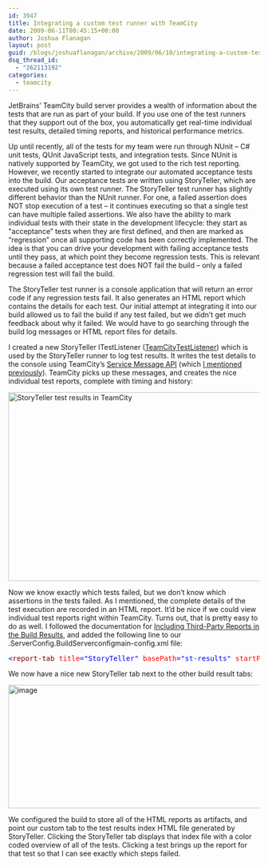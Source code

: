 ```yaml
---
id: 3947
title: Integrating a custom test runner with TeamCity
date: 2009-06-11T00:45:15+00:00
author: Joshua Flanagan
layout: post
guid: /blogs/joshuaflanagan/archive/2009/06/10/integrating-a-custom-test-runner-with-teamcity.aspx
dsq_thread_id:
  - "262113192"
categories:
  - teamcity
---
```

JetBrains’ TeamCity build server provides a wealth of information about the tests that are run as part of your build. If you use one of the test runners that they support out of the box, you automatically get real-time individual test results, detailed timing reports, and historical performance metrics.

Up until recently, all of the tests for my team were run through NUnit – C# unit tests, QUnit JavaScript tests, and integration tests. Since NUnit is natively supported by TeamCity, we got used to the rich test reporting. However, we recently started to integrate our automated acceptance tests into the build. Our acceptance tests are written using StoryTeller, which are executed using its own test runner. The StoryTeller test runner has slightly different behavior than the NUnit runner. For one, a failed assertion does NOT stop execution of a test – it continues executing so that a single test can have multiple failed assertions. We also have the ability to mark individual tests with their state in the development lifecycle: they start as "acceptance” tests when they are first defined, and then are marked as “regression” once all supporting code has been correctly implemented. The idea is that you can drive your development with failing acceptance tests until they pass, at which point they become regression tests. This is relevant because a failed acceptance test does NOT fail the build – only a failed regression test will fail the build.

The StoryTeller test runner is a console application that will return an error code if any regression tests fail. It also generates an HTML report which contains the details for each test. Our initial attempt at integrating it into our build allowed us to fail the build if any test failed, but we didn’t get much feedback about why it failed. We would have to go searching through the build log messages or HTML report files for details.

I created a new StoryTeller ITestListener (<a href="http://storyteller.tigris.org/source/browse/storyteller/trunk/source/StoryTeller/Engine/TeamCityTestListener.cs?revision=401&view=markup" target="_blank">TeamCityTestListener</a>) which is used by the StoryTeller runner to log test results. It writes the test details to the console using TeamCity’s <a href="http://www.jetbrains.net/confluence/display/TCD4/Build+Script+Interaction+with+TeamCity#BuildScriptInteractionwithTeamCity-ReportingTests" target="_blank">Service Message API</a> (which <a href="http://www.lostechies.com/blogs/joshuaflanagan/archive/2008/09/10/monkey-patching-rake-for-use-with-teamcity.aspx" target="_blank">I mentioned previously</a>). TeamCity picks up these messages, and creates the nice individual test reports, complete with timing and history:

 <img style="border-top-width: 0px;border-left-width: 0px;border-bottom-width: 0px;border-right-width: 0px" height="378" alt="StoryTeller test results in TeamCity" src="http://lostechies.com/joshuaflanagan/files/2011/03/image_4C7407A7.png" width="644" border="0" />

Now we know exactly which tests failed, but we don’t know which assertions in the tests failed. As I mentioned, the complete details of the test execution are recorded in an HTML report. It’d be nice if we could view individual test reports right within TeamCity. Turns out, that is pretty easy to do as well. I followed the documentation for <a href="http://www.jetbrains.net/confluence/display/TCD4/Including+Third-Party+Reports+in+the+Build+Results" target="_blank">Including Third-Party Reports in the Build Results</a>, and added the following line to our <TEAMCITY>.ServerConfig.BuildServerconfigmain-config.xml file:

<div>
  <pre><span style="color: #0000ff">&lt;</span><span style="color: #800000">report-tab</span> <span style="color: #ff0000">title</span><span style="color: #0000ff">="StoryTeller"</span> <span style="color: #ff0000">basePath</span><span style="color: #0000ff">="st-results"</span> <span style="color: #ff0000">startPage</span><span style="color: #0000ff">="st-results.htm"</span> <span style="color: #0000ff">/&gt;</span></pre>
</div>

We now have a nice new StoryTeller tab next to the other build result tabs:

[<img style="border-right: 0px;border-top: 0px;border-left: 0px;border-bottom: 0px" height="247" alt="image" src="http://lostechies.com/joshuaflanagan/files/2011/03/image_thumb_2E4649F3.png" width="644" border="0" />](http://lostechies.com/joshuaflanagan/files/2011/03/image_2B14620B.png) 

We configured the build to store all of the HTML reports as artifacts, and point our custom tab to the test results index HTML file generated by StoryTeller. Clicking the StoryTeller tab displays that index file with a color coded overview of all of the tests. Clicking a test brings up the report for that test so that I can see exactly which steps failed.